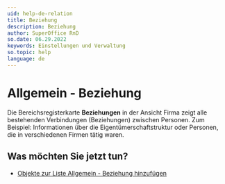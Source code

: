 ```yaml
---
uid: help-de-relation
title: Beziehung
description: Beziehung
author: SuperOffice RnD
so.date: 06.29.2022
keywords: Einstellungen und Verwaltung
so.topic: help
language: de
---
```


# Allgemein - Beziehung

Die Bereichsregisterkarte **Beziehungen** in der Ansicht Firma zeigt alle bestehenden Verbindungen (Beziehungen) zwischen Personen. Zum Beispiel: Informationen über die Eigentümerschaftstruktur oder Personen, die in verschiedenen Firmen tätig waren.

## Was möchten Sie jetzt tun?

* [Objekte zur Liste Allgemein - Beziehung hinzufügen][1]

<!-- Referenced links -->
[1]: adding-items-to-relation-list.md

<!-- Referenced images -->
